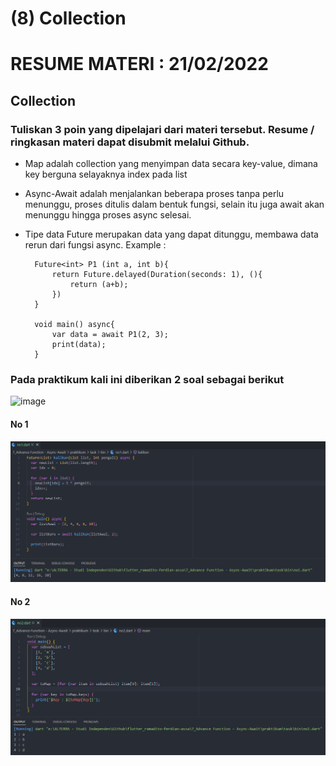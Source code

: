 # (8) Collection

# RESUME MATERI : 21/02/2022

## Collection

### Tuliskan 3 poin yang dipelajari dari materi tersebut. Resume / ringkasan materi dapat disubmit melalui Github.


- Map adalah collection yang menyimpan data secara key-value, dimana key berguna selayaknya index pada list

- Async-Await adalah menjalankan beberapa proses tanpa perlu menunggu, proses ditulis dalam bentuk fungsi, selain itu juga await akan menunggu hingga proses async selesai.

- Tipe data Future merupakan data yang dapat ditunggu, membawa data rerun dari fungsi async. Example :

        Future<int> P1 (int a, int b){
            return Future.delayed(Duration(seconds: 1), (){
                return (a+b);
            })
        }

        void main() async{
            var data = await P1(2, 3);
            print(data);
        }


### Pada praktikum kali ini diberikan 2 soal sebagai berikut
![image](https://user-images.githubusercontent.com/36509167/155484558-8e71a564-42f3-437c-ba77-d0bd6f4536ef.png)

#### No 1
![no1](/8_Collection/screenshots/no1.png)

#### No 2
![no2](/8_Collection/screenshots/no2.png)

 
